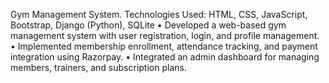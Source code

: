 Gym Management System.
Technologies Used: HTML, CSS, JavaScript, Bootstrap, Django (Python), SQLite
• Developed a web-based gym management system with user registration, login, and profile
management.
• Implemented membership enrollment, attendance tracking, and payment integration using
Razorpay.
• Integrated an admin dashboard for managing members, trainers, and subscription plans.
